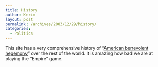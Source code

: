 ```yaml
---
title: History
author: Kerim
layout: post
permalink: /archives/2003/12/29/history/
categories:
  - Politics
---
```

This site has a very comprehensive history of &#8220;<a href="http://www.isp.nwu.edu/~fprefect/politics/timeline.html" onclick="_gaq.push(['_trackEvent', 'outbound-article', 'http://www.isp.nwu.edu/~fprefect/politics/timeline.html', 'American benevolent hegemony']);" >American benevolent hegemony</a>&#8221; over the rest of the world. It is amazing how bad we are at playing the &#8220;Empire&#8221; game.

